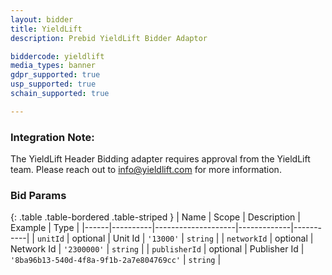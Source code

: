 ```yaml
---
layout: bidder
title: YieldLift
description: Prebid YieldLift Bidder Adaptor

biddercode: yieldlift
media_types: banner
gdpr_supported: true
usp_supported: true
schain_supported: true

---
```


### Integration Note:

The YieldLift Header Bidding adapter requires approval from the YieldLift team. Please reach out to  <info@yieldlift.com> for more information.


### Bid Params

{: .table .table-bordered .table-striped }
| Name | Scope    | Description        | Example     | Type      |
|------|----------|--------------------|-------------|-----------|
| `unitId` | optional | Unit Id | `'13000'` | `string`  |
| `networkId` | optional | Network Id       | `'2300000'`     | `string` |
| `publisherId` | optional | Publisher Id       | `'8ba96b13-540d-4f8a-9f1b-2a7e804769cc'`     | `string` |
